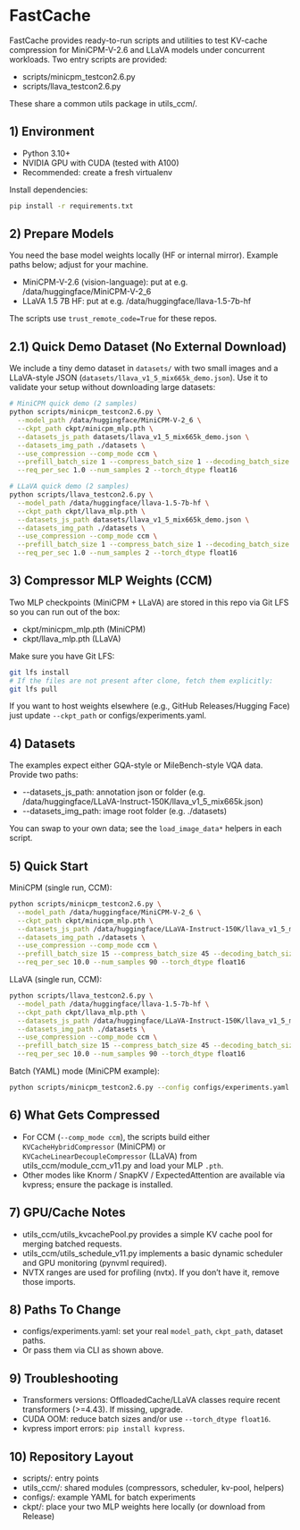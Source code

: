 # FastCache

FastCache provides ready-to-run scripts and utilities to test KV-cache compression for MiniCPM-V-2.6 and LLaVA models under concurrent workloads. Two entry scripts are provided:

- scripts/minicpm_testcon2.6.py
- scripts/llava_testcon2.6.py

These share a common utils package in utils_ccm/.

## 1) Environment

- Python 3.10+
- NVIDIA GPU with CUDA (tested with A100)
- Recommended: create a fresh virtualenv

Install dependencies:

```bash
pip install -r requirements.txt
```

## 2) Prepare Models

You need the base model weights locally (HF or internal mirror). Example paths below; adjust for your machine.

- MiniCPM-V-2.6 (vision-language): put at e.g. /data/huggingface/MiniCPM-V-2_6
- LLaVA 1.5 7B HF: put at e.g. /data/huggingface/llava-1.5-7b-hf

The scripts use `trust_remote_code=True` for these repos.

## 2.1) Quick Demo Dataset (No External Download)

We include a tiny demo dataset in `datasets/` with two small images and a LLaVA-style JSON (`datasets/llava_v1_5_mix665k_demo.json`).
Use it to validate your setup without downloading large datasets:

```bash
# MiniCPM quick demo (2 samples)
python scripts/minicpm_testcon2.6.py \
  --model_path /data/huggingface/MiniCPM-V-2_6 \
  --ckpt_path ckpt/minicpm_mlp.pth \
  --datasets_js_path datasets/llava_v1_5_mix665k_demo.json \
  --datasets_img_path ./datasets \
  --use_compression --comp_mode ccm \
  --prefill_batch_size 1 --compress_batch_size 1 --decoding_batch_size 1 \
  --req_per_sec 1.0 --num_samples 2 --torch_dtype float16

# LLaVA quick demo (2 samples)
python scripts/llava_testcon2.6.py \
  --model_path /data/huggingface/llava-1.5-7b-hf \
  --ckpt_path ckpt/llava_mlp.pth \
  --datasets_js_path datasets/llava_v1_5_mix665k_demo.json \
  --datasets_img_path ./datasets \
  --use_compression --comp_mode ccm \
  --prefill_batch_size 1 --compress_batch_size 1 --decoding_batch_size 1 \
  --req_per_sec 1.0 --num_samples 2 --torch_dtype float16
```

## 3) Compressor MLP Weights (CCM)

Two MLP checkpoints (MiniCPM + LLaVA) are stored in this repo via Git LFS so you can run out of the box:

- ckpt/minicpm_mlp.pth   (MiniCPM)
- ckpt/llava_mlp.pth     (LLaVA)

Make sure you have Git LFS:

```bash
git lfs install
# If the files are not present after clone, fetch them explicitly:
git lfs pull
```

If you want to host weights elsewhere (e.g., GitHub Releases/Hugging Face) just update `--ckpt_path` or configs/experiments.yaml.

## 4) Datasets

The examples expect either GQA-style or MileBench-style VQA data. Provide two paths:

- --datasets_js_path: annotation json or folder (e.g. /data/huggingface/LLaVA-Instruct-150K/llava_v1_5_mix665k.json)
- --datasets_img_path: image root folder (e.g. ./datasets)

You can swap to your own data; see the `load_image_data*` helpers in each script.

## 5) Quick Start

MiniCPM (single run, CCM):

```bash
python scripts/minicpm_testcon2.6.py \
  --model_path /data/huggingface/MiniCPM-V-2_6 \
  --ckpt_path ckpt/minicpm_mlp.pth \
  --datasets_js_path /data/huggingface/LLaVA-Instruct-150K/llava_v1_5_mix665k.json \
  --datasets_img_path ./datasets \
  --use_compression --comp_mode ccm \
  --prefill_batch_size 15 --compress_batch_size 45 --decoding_batch_size 90 \
  --req_per_sec 10.0 --num_samples 90 --torch_dtype float16
```

LLaVA (single run, CCM):

```bash
python scripts/llava_testcon2.6.py \
  --model_path /data/huggingface/llava-1.5-7b-hf \
  --ckpt_path ckpt/llava_mlp.pth \
  --datasets_js_path /data/huggingface/LLaVA-Instruct-150K/llava_v1_5_mix665k.json \
  --datasets_img_path ./datasets \
  --use_compression --comp_mode ccm \
  --prefill_batch_size 15 --compress_batch_size 45 --decoding_batch_size 90 \
  --req_per_sec 10.0 --num_samples 90 --torch_dtype float16
```

Batch (YAML) mode (MiniCPM example):

```bash
python scripts/minicpm_testcon2.6.py --config configs/experiments.yaml
```

## 6) What Gets Compressed

- For CCM (`--comp_mode ccm`), the scripts build either `KVCacheHybridCompressor` (MiniCPM) or `KVCacheLinearDecoupleCompressor` (LLaVA) from utils_ccm/module_ccm_v11.py and load your MLP `.pth`.
- Other modes like Knorm / SnapKV / ExpectedAttention are available via kvpress; ensure the package is installed.

## 7) GPU/Cache Notes

- utils_ccm/utils_kvcachePool.py provides a simple KV cache pool for merging batched requests.
- utils_ccm/utils_schedule_v11.py implements a basic dynamic scheduler and GPU monitoring (pynvml required).
- NVTX ranges are used for profiling (nvtx). If you don’t have it, remove those imports.

## 8) Paths To Change

- configs/experiments.yaml: set your real `model_path`, `ckpt_path`, dataset paths.
- Or pass them via CLI as shown above.

## 9) Troubleshooting

- Transformers versions: OffloadedCache/LLaVA classes require recent transformers (>=4.43). If missing, upgrade.
- CUDA OOM: reduce batch sizes and/or use `--torch_dtype float16`.
- kvpress import errors: `pip install kvpress`.

## 10) Repository Layout

- scripts/: entry points
- utils_ccm/: shared modules (compressors, scheduler, kv-pool, helpers)
- configs/: example YAML for batch experiments
- ckpt/: place your two MLP weights here locally (or download from Release)
